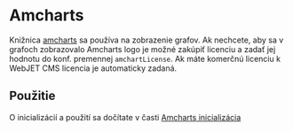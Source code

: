 # Amcharts

Knižnica [amcharts](https://www.amcharts.com/) sa používa na zobrazenie grafov. Ak nechcete, aby sa v grafoch zobrazovalo Amcharts logo je možné zakúpiť licenciu a zadať jej hodnotu do konf. premennej `amchartLicense`. Ak máte komerčnú licenciu k WebJET CMS licencia je automaticky zadaná.

## Použitie

O inicializácií a použití sa dočítate v časti [Amcharts inicializácia](../frameworks/charts/frontend/README.md)